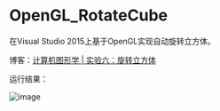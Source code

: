 # OpenGL_RotateCube
 在Visual Studio 2015上基于OpenGL实现自动旋转立方体。

博客：[计算机图形学 | 实验六：旋转立方体](https://blog.csdn.net/ProgramNovice/article/details/130582294)

运行结果：

![image](https://github.com/UestcXiye/OpenGL_RotateCube/assets/58623498/10befda7-64f7-413b-ba69-3968aa1f66e7)

